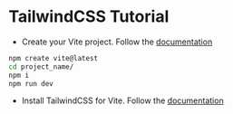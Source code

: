 # TailwindCSS Tutorial

- Create your Vite project. Follow the [documentation](https://vite.dev/guide)

```bash
npm create vite@latest
cd project_name/
npm i
npm run dev
```

- Install TailwindCSS for Vite. Follow the [documentation](https://tailwindcss.com/docs/installation/using-vite)
